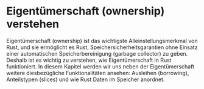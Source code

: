 # Eigentümerschaft (ownership) verstehen

Eigentümerschaft (ownership) ist das wichtigste Alleinstellungsmerkmal von
Rust, und sie ermöglicht es Rust, Speichersicherheitsgarantien ohne Einsatz
einer automatischen Speicherbereinigung (garbage collector) zu geben. Deshalb
ist es wichtig zu verstehen, wie Eigentümerschaft in Rust funktioniert. In
diesem Kapitel werden wir uns neben der Eigentümerschaft weitere diesbezügliche
Funktionalitäten ansehen: Ausleihen (borrowing), Anteilstypen (slices) und wie
Rust Daten im Speicher anordnet.
